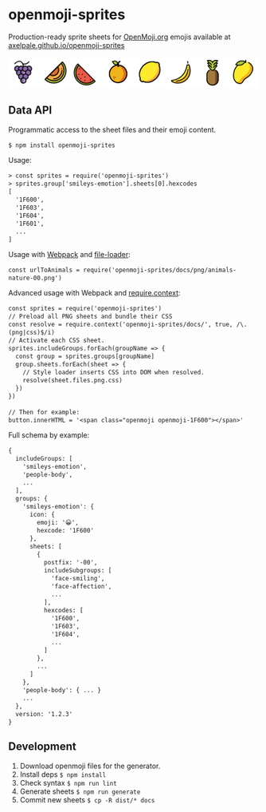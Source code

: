 # openmoji-sprites

Production-ready sprite sheets for [OpenMoji.org](https://openmoji.org/) emojis available at [axelpale.github.io/openmoji-sprites](https://axelpale.github.io/openmoji-sprites)

![Fruits](docs/fruits-sample.png)

## Data API

Programmatic access to the sheet files and their emoji content.

    $ npm install openmoji-sprites

Usage:

    > const sprites = require('openmoji-sprites')
    > sprites.group['smileys-emotion'].sheets[0].hexcodes
    [
      '1F600',
      '1F603',
      '1F604',
      '1F601',
      ...
    ]

Usage with [Webpack](https://webpack.js.org/) and [file-loader](https://webpack.js.org/loaders/file-loader/):

    const urlToAnimals = require('openmoji-sprites/docs/png/animals-nature-00.png')

Advanced usage with Webpack and [require.context](https://webpack.js.org/guides/dependency-management/#requirecontext):

    const sprites = require('openmoji-sprites')
    // Preload all PNG sheets and bundle their CSS
    const resolve = require.context('openmoji-sprites/docs/', true, /\.(png|css)$/i)
    // Activate each CSS sheet.
    sprites.includeGroups.forEach(groupName => {
      const group = sprites.groups[groupName]
      group.sheets.forEach(sheet => {
        // Style loader inserts CSS into DOM when resolved.
        resolve(sheet.files.png.css)
      })
    })

    // Then for example:
    button.innerHTML = '<span class="openmoji openmoji-1F600"></span>'

Full schema by example:

    {
      includeGroups: [
        'smileys-emotion',
        'people-body',
        ...
      ],
      groups: {
        'smileys-emotion': {
          icon: {
            emoji: '😀',
            hexcode: '1F600'
          },
          sheets: [
            {
              postfix: '-00',
              includeSubgroups: [
                'face-smiling',
                'face-affection',
                ...
              ],
              hexcodes: [
                '1F600',
                '1F603',
                '1F604',
                ...
              ]
            },
            ...
          ]
        },
        'people-body': { ... }
        ...
      },
      version: '1.2.3'
    }

## Development

1. Download openmoji files for the generator.
1. Install deps `$ npm install`
1. Check syntax `$ npm run lint`
1. Generate sheets `$ npm run generate`
1. Commit new sheets `$ cp -R dist/* docs`
